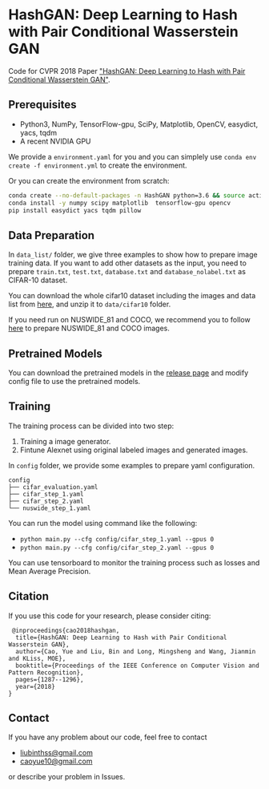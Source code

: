 HashGAN: Deep Learning to Hash with Pair Conditional Wasserstein GAN
=====================================

Code for CVPR 2018 Paper ["HashGAN: Deep Learning to Hash with Pair Conditional Wasserstein GAN"](http://openaccess.thecvf.com/content_cvpr_2018/papers/Cao_HashGAN_Deep_Learning_CVPR_2018_paper.pdf).


## Prerequisites

- Python3, NumPy, TensorFlow-gpu, SciPy, Matplotlib, OpenCV, easydict, yacs, tqdm
- A recent NVIDIA GPU

We provide a `environment.yaml` for you and you can simplely use `conda env create -f environment.yml` to create the environment.

Or you can create the environment from scratch:
```bash
conda create --no-default-packages -n HashGAN python=3.6 && source activate HashGAN
conda install -y numpy scipy matplotlib  tensorflow-gpu opencv
pip install easydict yacs tqdm pillow
```

## Data Preparation
In `data_list/` folder, we give three examples to show how to prepare image training data. If you want to add other datasets as the input, you need to prepare `train.txt`, `test.txt`, `database.txt` and `database_nolabel.txt` as CIFAR-10 dataset.

You can download the whole cifar10 dataset including the images and data list from [here](https://github.com/thulab/DeepHash/releases/download/v0.1/cifar10.zip), and unzip it to `data/cifar10` folder.

If you need run on NUSWIDE_81 and COCO, we recommend you to follow [here](https://github.com/thuml/HashNet/tree/master/pytorch#datasets) to prepare NUSWIDE_81 and COCO images.

## Pretrained Models
You can download the pretrained models in the [release page](https://github.com/thuml/HashGAN/releases) and modify config file to use the pretrained models.

## Training

The training process can be divided into two step:
1. Training a image generator.
2. Fintune Alexnet using original labeled images and generated images.

In `config` folder, we provide some examples to prepare yaml configuration.

```
config
├── cifar_evaluation.yaml
├── cifar_step_1.yaml
├── cifar_step_2.yaml
└── nuswide_step_1.yaml
```

You can run the model using command like the following:

- `python main.py --cfg config/cifar_step_1.yaml --gpus 0`
- `python main.py --cfg config/cifar_step_2.yaml --gpus 0`

You can use tensorboard to monitor the training process such as losses and Mean Average Precision.

## Citation
If you use this code for your research, please consider citing:
```
 @inproceedings{cao2018hashgan,
  title={HashGAN: Deep Learning to Hash with Pair Conditional Wasserstein GAN},
  author={Cao, Yue and Liu, Bin and Long, Mingsheng and Wang, Jianmin and KLiss, MOE},
  booktitle={Proceedings of the IEEE Conference on Computer Vision and Pattern Recognition},
  pages={1287--1296},
  year={2018}
}
```

## Contact
If you have any problem about our code, feel free to contact 
- liubinthss@gmail.com
- caoyue10@gmail.com
  
or describe your problem in Issues.
